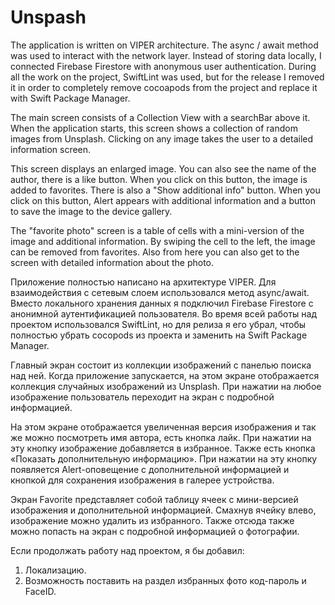 # Unspash

The application is written on VIPER architecture. 
The async / await method was used to interact with the network layer. 
Instead of storing data locally, I connected Firebase Firestore with anonymous user authentication. 
During all the work on the project, SwiftLint was used, but for the release I removed it in order to completely remove cocoapods from the project and replace it with Swift Package Manager.

The main screen consists of a Collection View with a searchBar above it. When the application starts, this screen shows a collection of random images from Unsplash. Clicking on any image takes the user to a detailed information screen. 

This screen displays an enlarged image. You can also see the name of the author, there is a like button. When you click on this button, the image is added to favorites. There is also a "Show additional info" button. When you click on this button, Alert appears with additional information and a button to save the image to the device gallery. 

The "favorite photo" screen is a table of cells with a mini-version of the image and additional information. By swiping the cell to the left, the image can be removed from favorites. Also from here you can also get to the screen with detailed information about the photo.

Приложение полностью написано на архитектуре VIPER.
Для взаимодействия с сетевым слоем использовался метод async/await.
Вместо локального хранения данных я подключил Firebase Firestore с анонимной аутентификацией пользователя.
Во время всей работы над проектом использовался SwiftLint, но для релиза я его убрал, чтобы полностью убрать cocopods из проекта и заменить на Swift Package Manager.

Главный экран состоит из коллекции изображений с панелью поиска над ней. Когда приложение запускается, на этом экране отображается коллекция случайных изображений из Unsplash. При нажатии на любое изображение пользователь переходит на экран с подробной информацией.

На этом экране отображается увеличенная версия изображения и так же можно посмотреть имя автора, есть кнопка лайк. При нажатии на эту кнопку изображение добавляется в избранное. Также есть кнопка «Показать дополнительную информацию». При нажатии на эту кнопку появляется Alert-оповещение с дополнительной информацией и кнопкой для сохранения изображения в галерее устройства.

Экран Favorite представляет собой таблицу ячеек с мини-версией изображения и дополнительной информацией. Смахнув ячейку влево, изображение можно удалить из избранного. Также отсюда также можно попасть на экран с подробной информацией о фотографии.

Если продолжать работу над проектом, я бы добавил:
1. Локализацию.
2. Возможность поставить на раздел избранных фото код-пароль и FaceID.
